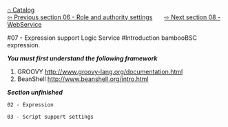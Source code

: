 <a href="https://github.com/billchen198318/bamboobsc/blob/master/core-doc/dev-docs/00-Catalog.md">⌂ Catalog</a><br/>
<a href="https://github.com/billchen198318/bamboobsc/blob/master/core-doc/dev-docs/06-RoleAndAuthoritySettings.md">⇦ Previous section 06 - Role and authority settings</a>
&nbsp;&nbsp;&nbsp;&nbsp;&nbsp;
<a href="https://github.com/billchen198318/bamboobsc/blob/master/core-doc/dev-docs/08-WebService.md">⇨ Next section 08 - WebService</a>

#07 - Expression support Logic Service
#Introduction
bambooBSC expression.<br>

***You must first understand the following framework***<br/>
1. GROOVY http://www.groovy-lang.org/documentation.html<br/>
2. BeanShell http://www.beanshell.org/intro.html


***Section unfinished***

`02 - Expression`
<br/>

`03 - Script support settings`
<br/>
